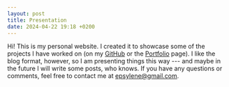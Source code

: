 ```yaml
---
layout: post
title: Presentation
date: 2024-04-22 19:18 +0200
---
```


Hi! This is my personal website. I created it to showcase some of the projects I have worked on (on my [GitHub](https://github.com/Epsylene) or the [Portfolio](/portfolio) page). I like the blog format, however, so I am presenting things this way --- and maybe in the future I will write some posts, who knows. If you have any questions or comments, feel free to contact me at <epsylene@gmail.com>.
